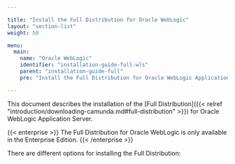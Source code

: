 ```yaml
---

title: "Install the Full Distribution for Oracle WebLogic"
layout: "section-list"
weight: 50

menu:
  main:
    name: "Oracle WebLogic"
    identifier: "installation-guide-full-wls"
    parent: "installation-guide-full"
    pre: "Install the Full Distribution for Oracle WebLogic Application Server."

---
```


This document describes the installation of the [Full Distribution]({{< relref "introduction/downloading-camunda.md#full-distribution" >}}) for Oracle WebLogic Application Server.

{{< enterprise >}}
The Full Distribution for Oracle WebLogic is only available in the Enterprise Edition.
{{< /enterprise >}}

There are different options for installing the Full Distribution:
